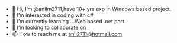 - 👋 Hi, I’m @anilm2711,have 10+ yrs exp in Windows based project.
- 👀 I’m interested in coding with c#
- 🌱 I’m currently learning ...Web based .net part
- 💞️ I’m looking to collaborate on 
- 📫 How to reach me at anil2711@hotmail.com

<!---
anilm2711/anilm2711 is a ✨ special ✨ repository because its `README.md` (this file) appears on your GitHub profile.
You can click the Preview link to take a look at your changes.
--->
